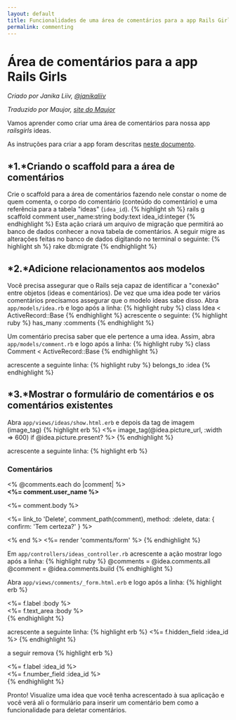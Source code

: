 ```yaml
---
layout: default
title: Funcionalidades de uma área de comentários para a app Rails Girls
permalink: commenting
---
```

# Área de comentários para a app Rails Girls

*Criado por Janika Liiv, [@janikaliiv](https://twitter.com/janikaliiv)*

*Traduzido por Maujor, [site do Maujor](http://www.maujor.com)*

Vamos aprender como criar uma área de comentários para nossa app *railsgirls* ideas.

As instruções para criar a app foram descritas [neste documento](/app).

## *1.*Criando o scaffold para a área de comentários

Crie o scaffold para a área de comentários fazendo nele constar o nome de quem comenta, o corpo do comentário (conteúdo do comentário) e uma referência para a tabela "ideas" (`idea_id`).
{% highlight sh %}
rails g scaffold comment user_name:string body:text idea_id:integer
{% endhighlight %}
Esta ação criará um arquivo de migração que permitirá ao banco de dados conhecer a nova tabela de comentários.  A seguir migre as alterações feitas no banco de dados digitando no terminal o seguinte:
{% highlight sh %}
rake db:migrate
{% endhighlight %}

## *2.*Adicione relacionamentos aos modelos

Você precisa assegurar que o Rails seja capaz de identificar a "conexão" entre objetos (ideas e comentários). De vez que uma idea pode ter vários comentários precisamos assegurar que o modelo ideas sabe disso. Abra `app/models/idea.rb` e logo após a linha:
{% highlight ruby %}
class Idea &lt; ActiveRecord::Base
{% endhighlight %}
acrescente o seguinte:
{% highlight ruby %}
has_many :comments
{% endhighlight %}

 Um comentário precisa saber que ele pertence a uma idea. Assim, abra `app/models/comment.rb` e logo após a linha:
{% highlight ruby %}
class Comment < ActiveRecord::Base
{% endhighlight %}

acrescente a seguinte linha:
{% highlight ruby %}
belongs_to :idea
{% endhighlight %}

## *3.*Mostrar o formulário de comentários e os comentários existentes

Abra `app/views/ideas/show.html.erb` e depois da tag de imagem (image_tag)
{% highlight erb %}
<%= image_tag(@idea.picture_url, :width => 600) if @idea.picture.present? %>
{% endhighlight %}

acrescente a seguinte linha:
{% highlight erb %}
<h3>Comentários</h3>
<% @comments.each do |comment| %>
  <div>
    <strong><%= comment.user_name %></strong>
    <br />
    <p><%= comment.body %></p>
    <p><%= link_to 'Delete', comment_path(comment), method: :delete, data: { confirm: 'Tem certeza?' } %></p>
  </div>
<% end %>
<%= render 'comments/form' %>
{% endhighlight %}

Em `app/controllers/ideas_controller.rb` acrescente a ação mostrar logo após a linha:
{% highlight ruby %}
@comments = @idea.comments.all
@comment = @idea.comments.build
{% endhighlight %}

Abra `app/views/comments/_form.html.erb` e logo após a linha:
{% highlight erb %}
  <div class="field">
    <%= f.label :body %><br />
    <%= f.text_area :body %>
  </div>
{% endhighlight %}

acrescente a seguinte linha:
{% highlight erb %}
<%= f.hidden_field :idea_id %>
{% endhighlight %}

a seguir remova
{% highlight erb %}
<div class="field">
  <%= f.label :idea_id %><br>
  <%= f.number_field :idea_id %>
</div>
{% endhighlight %}

Pronto! Visualize uma idea que você tenha acrescentado à sua aplicação e você verá ali o formulário para inserir um comentário bem como a funcionalidade para deletar comentários.
